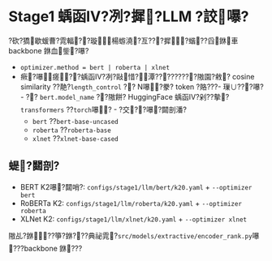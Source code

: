 ﻿# Stage1 蝺函Ⅳ?冽?摨?LLM ?詨嚗?
?砍?獢歇蝯曹?雿輻??璇楊蝣澆?亙???摨?蝔??舀銝車 backbone 銝血鈭?嚗?
- `optimizer.method = bert | roberta | xlnet`
- 瘚?嚗瘥??蝺函Ⅳ?冽?敺惜?潭?????????隞園?敹? cosine similarity ??靘?`length_control` ?? N嚗?豢? token ?賂???- 璅∪???嚗?  - ?? `bert.model_name` ??隞餅? HuggingFace 蝺函Ⅳ?剁??摰? `transformers` ??`torch`嚗?  - ?交??嚗?閮剖潘?
    - `bert` ??`bert-base-uncased`
    - `roberta` ??`roberta-base`
    - `xlnet` ??`xlnet-base-cased`

## 蝭?閮剖?

- BERT K2嚗?閮哨?: `configs/stage1/llm/bert/k20.yaml` + `--optimizer bert`
- RoBERTa K2: `configs/stage1/llm/roberta/k20.yaml` + `--optimizer roberta`
- XLNet K2: `configs/stage1/llm/xlnet/k20.yaml` + `--optimizer xlnet`

隞乩?銝??箏?銝???典祕雿?`src/models/extractive/encoder_rank.py`嚗???backbone 銝???
